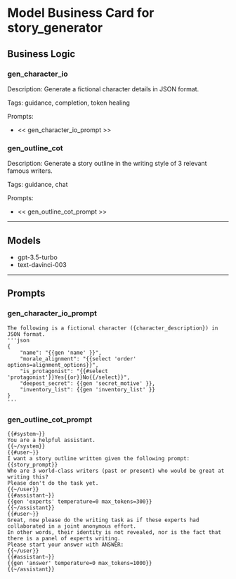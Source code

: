# Model Business Card for story_generator 

## Business Logic

### gen_character_io

Description: Generate a fictional character details in JSON format.

Tags: guidance, completion, token healing

Prompts:
- << gen_character_io_prompt >>

### gen_outline_cot

Description: Generate a story outline in the writing style of 3 relevant famous writers.

Tags: guidance, chat

Prompts:
- << gen_outline_cot_prompt >>


---

## Models

- gpt-3.5-turbo
- text-davinci-003

---

## Prompts

### gen_character_io_prompt

```
The following is a fictional character ({character_description}) in JSON format.
'''json
{
    "name": "{{gen 'name' }}",
    "morale_alignment": "{{select 'order' options=alignment_options}}",
    "is_protagonist": "{{#select 'protagonist'}}Yes{{or}}No{{/select}}",
    "deepest_secret": {{gen 'secret_motive' }},
    "inventory_list": {{gen 'inventory_list' }}
}
'''
```

### gen_outline_cot_prompt

```
{{#system~}}
You are a helpful assistant.
{{~/system}}
{{#user~}}
I want a story outline written given the following prompt:
{{story_prompt}}
Who are 3 world-class writers (past or present) who would be great at writing this?
Please don't do the task yet.
{{~/user}}
{{#assistant~}}
{{gen 'experts' temperature=0 max_tokens=300}}
{{~/assistant}}
{{#user~}}
Great, now please do the writing task as if these experts had collaborated in a joint anonymous effort.
In other words, their identity is not revealed, nor is the fact that there is a panel of experts writing.
Please start your answer with ANSWER:
{{~/user}}
{{#assistant~}}
{{gen 'answer' temperature=0 max_tokens=1000}}
{{~/assistant}}
```

